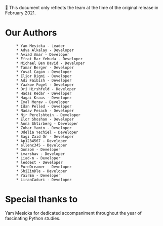 🐍 This document only reflects the team at the time of the original release in February 2021.

# Our Authors

         * Yam Mesicka - Leader
         * Adva Alkalay - Developer
         * Aviad Amar - Developer
         * Efrat Bar Yehuda - Developer
         * Michael Ben David - Developer
         * Tamar Berger - Developer
         * Yuval Cagan - Developer
         * Elior Digmi - Developer
         * Adi Faibish - Developer
         * Yaakov Fogel - Developer
         * Ori Hirshfeld - Developer
         * Hadas Kedar - Developer
         * Hagai Kraus - Developer
         * Eyal Merav - Developer
         * Idan Pelled - Developer
         * Nadav Pesach - Developer
         * Nir Perelshtein - Developer
         * Elor Shoshan - Developer
         * Anna Shtirberg - Developer
         * Zohar Yamin - Developer
         * Odelia Yechiel - Developer
         * Sagi Zaid Or - Developer
         * Ap1234567 - Developer
         * ellenc345 - Developer
         * Gonzom - Developer
         * ivarshav - Developer
         * Liad-n - Developer
         * leddest - Developer
         * PureDreamer - Developer
         * ShiZinDle - Developer
         * YairEn - Developer
         * LiranCaduri - Developer

# Special thanks to

Yam Mesicka for dedicated accompaniment throughout the year of fascinating Python studies.

